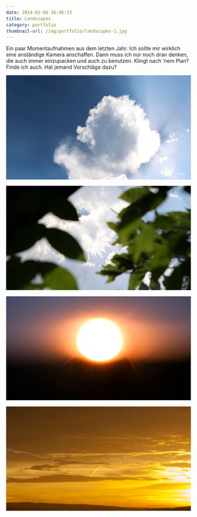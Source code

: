 ```yaml
---
date: 2014-02-06 16:46:13
title: Landscapes
category: portfolio
thumbnail-url: /img/portfolio/landscapes-1.jpg
---
```

Ein paar Momentaufnahmen aus dem letzten Jahr. Ich sollte mir wirklich eine anständige Kamera anschaffen. Dann muss ich nur noch dran denken, die auch immer einzupacken und auch zu benutzen. Klingt nach ’nem Plan? Finde ich auch. Hat jemand Vorschläge dazu?

![Landscapes 1](/img/portfolio/landscapes-1.jpg)

![Landscapes 2](/img/portfolio/landscapes-2.jpg)

![Landscapes 3](/img/portfolio/landscapes-3.jpg)

![Landscapes 4](/img/portfolio/landscapes-4.jpg)
